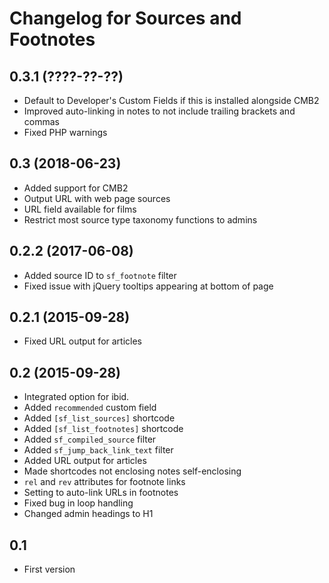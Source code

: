 # Changelog for Sources and Footnotes

## 0.3.1 (????-??-??)
* Default to Developer's Custom Fields if this is installed alongside CMB2
* Improved auto-linking in notes to not include trailing brackets and commas
* Fixed PHP warnings

## 0.3 (2018-06-23)
* Added support for CMB2
* Output URL with web page sources
* URL field available for films
* Restrict most source type taxonomy functions to admins

## 0.2.2 (2017-06-08)
* Added source ID to `sf_footnote` filter
* Fixed issue with jQuery tooltips appearing at bottom of page

## 0.2.1 (2015-09-28)
* Fixed URL output for articles

## 0.2 (2015-09-28)
* Integrated option for ibid.
* Added `recommended` custom field
* Added `[sf_list_sources]` shortcode
* Added `[sf_list_footnotes]` shortcode
* Added `sf_compiled_source` filter
* Added `sf_jump_back_link_text` filter
* Added URL output for articles
* Made shortcodes not enclosing notes self-enclosing
* `rel` and `rev` attributes for footnote links
* Setting to auto-link URLs in footnotes
* Fixed bug in loop handling
* Changed admin headings to H1

## 0.1
* First version
